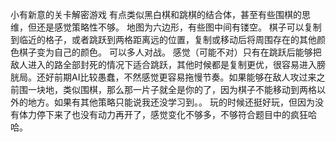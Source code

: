 小有新意的关卡解密游戏
有点类似黑白棋和跳棋的结合体，甚至有些围棋的思维，但还是感觉策略性不够。
地图为六边形，有些图中间有镂空。
棋子可以复制到临近的格子，或者跳跃到两格距离远的位置，复制或移动后将周围存在的其他颜色棋子变为自己的颜色。
可以多人对战。
感觉（可能不对）只有在跳跃后能够把敌人进入的路全部封死的情况下适合跳跃，其他时候都是复制更优，很容易进入膀胱局。还好前期AI比较愚蠢，不然感觉更容易拖慢节奏。如果能够在敌人攻过来之前围一块地，类似围棋，那么那一片子就全是你的了，因为棋子不能移动到两格以外的地方。如果有其他策略只能说我还没学习到。。
玩的时候还挺好玩，但因为没有体力停下来了也没有动力再开了，感觉变化不够多，不够符合题目中的疯狂哈哈。